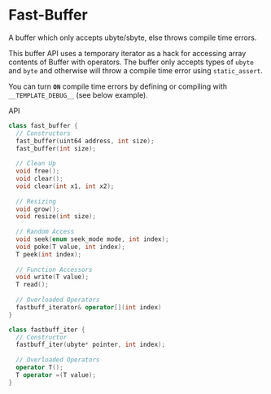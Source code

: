 # Fast-Buffer
A buffer which only accepts ubyte/sbyte, else throws compile time errors.

This buffer API uses a temporary iterator as a hack for accessing array contents of Buffer with operators. The buffer only accepts types of `ubyte` and `byte` and otherwise will throw a compile time error using `static_assert`.

You can turn **`ON`** compile time errors by defining or compiling with `__TEMPLATE_DEBUG__` (see below example).

API
```C++
class fast_buffer {
  // Constructors
  fast_buffer(uint64 address, int size);
  fast_buffer(int size);
  
  // Clean Up
  void free();
  void clear();
  void clear(int x1, int x2);
  
  // Resizing
  void grow();
  void resize(int size);
  
  // Random Access
  void seek(enum seek_mode mode, int index);
  void poke(T value, int index);
  T peek(int index);
  
  // Function Accessors
  void write(T value);
  T read();
  
  // Overloaded Operators
  fastbuff_iterator& operator[](int index)
}

class fastbuff_iter {
  // Constructor
  fastbuff_iter(ubyte* pointer, int index);
  
  // Overloaded Operators
  operator T();
  T operator =(T value);
}
```
